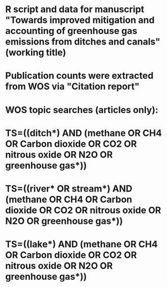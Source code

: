 # R script and data for manuscript "Towards improved mitigation and accounting of greenhouse gas emissions from ditches and canals" (working title)
#
# Publication counts were extracted from WOS via "Citation report"
#
# WOS topic searches (articles only): 
#
# TS=((ditch*) AND (methane OR CH4 OR Carbon dioxide OR CO2 OR nitrous oxide OR N2O OR greenhouse gas*))
#
# TS=((river* OR stream*) AND (methane OR CH4 OR Carbon dioxide OR CO2 OR nitrous oxide OR N2O OR greenhouse gas*))
#
# TS=((lake*) AND (methane OR CH4 OR Carbon dioxide OR CO2 OR nitrous oxide OR N2O OR greenhouse gas*))
